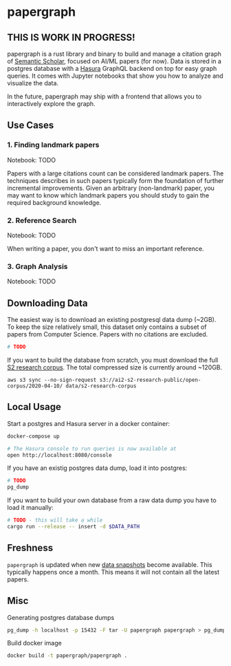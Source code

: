 # papergraph

## **THIS IS WORK IN PROGRESS!** 

papergraph is a rust library and binary to build and manage a citation graph of [Semantic Scholar](https://www.semanticscholar.org/), focused on AI/ML papers (for now). Data is stored in a postgres database with a [Hasura](https://hasura.io/) GraphQL backend on top for easy graph queries. It comes with Jupyter notebooks that show you how to analyze and visualize the data.

In the future, papergraph may ship with a frontend that allows you to interactively explore the graph.

## Use Cases

### 1. Finding landmark papers

Notebook: TODO

Papers with a large citations count can be considered landmark papers. The techniques describes in such papers typically form the foundation of further incremental improvements. Given an arbitrary (non-landmark) paper, you may want to know which landmark papers you should study to gain the required background knowledge.

### 2. Reference Search

Notebook: TODO

When writing a paper, you don't want to miss an important reference. 

### 3. Graph Analysis

Notebook: TODO


## Downloading Data

The easiest way is to download an existing postgresql data dump (~2GB). To keep the size relatively small, this dataset only contains a subset of papers from Computer Science. Papers with no citations are excluded.

```bash
# TODO
```

If you want to build the database from scratch, you must download the full [S2 research corpus](http://s2-public-api-prod.us-west-2.elasticbeanstalk.com/corpus/download/). The total compressed size is currently around ~120GB.

```
aws s3 sync --no-sign-request s3://ai2-s2-research-public/open-corpus/2020-04-10/ data/s2-research-corpus
```

## Local Usage

Start a postgres and Hasura server in a docker container:

```bash
docker-compose up

# The Hasura console to run queries is now available at 
open http://localhost:8080/console
```

If you have an existig postgres data dump, load it into postgres:

```bash
# TODO 
pg_dump
```

If you want to build your own database from a raw data dump you have to load it manually:

```bash
# TODO - this will take a while
cargo run --release -- insert -d $DATA_PATH 
```


## Freshness

`papergraph` is updated when new [data snapshots](http://s2-public-api-prod.us-west-2.elasticbeanstalk.com/corpus/download/) become available. This typically happens once a month. This means it will not contain all the latest papers.

## Misc

Generating postgres database dumps

```bash
pg_dump -h localhost -p 15432 -F tar -U papergraph papergraph > pg_dump.tar
```

Build docker image

```bash
docker build -t papergraph/papergraph .
```